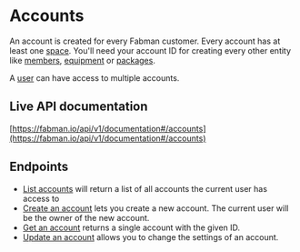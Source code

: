 # Accounts

An account is created for every Fabman customer. Every account has at least one [space](spaces.md). You'll need your account ID for creating every other entity like [members](members.md), [equipment](equipment.md) or [packages](packages.md).

A [user](users.md) can have access to multiple accounts.

## Live API documentation
[https://fabman.io/api/v1/documentation#/accounts](https://fabman.io/api/v1/documentation#/accounts)

## Endpoints

- [List accounts](https://fabman.io/api/v1/documentation#!/accounts/getApiV1Accounts) will return a list of all accounts the current user has access to
- [Create an account](https://fabman.io/api/v1/documentation#!/accounts/postApiV1Accounts) lets you create a new account. The current user will be the owner of the new account.
- [Get an account](https://fabman.io/api/v1/documentation#!/accounts/getApiV1AccountsId) returns a single account with the given ID.
- [Update an account](https://fabman.io/api/v1/documentation#!/accounts/putApiV1AccountsId) allows you to change the settings of an account.
